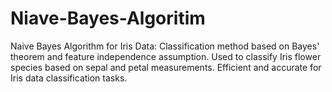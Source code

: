 # Niave-Bayes-Algoritim
Naive Bayes Algorithm for Iris Data: Classification method based on Bayes' theorem and feature independence assumption. Used to classify Iris flower species based on sepal and petal measurements. Efficient and accurate for Iris data classification tasks.
